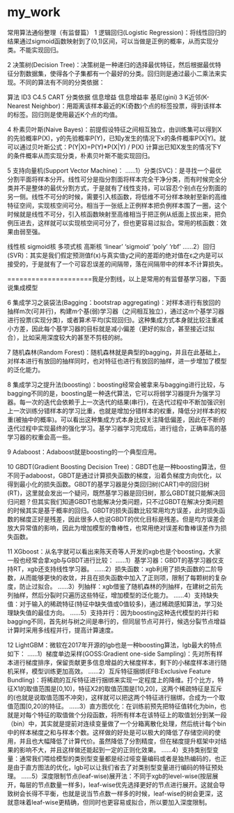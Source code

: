 # my_work
常用算法通俗整理（有监督篇）
1 逻辑回归(Logistic Regression)：将线性回归的结果通过sigmoid函数映射到了(0,1)区间，可以当做是正例的概率，从而实现分类。不能实现回归。


2 决策树(Decision Tree)：决策树是一种递归的选择最优特征，然后根据最优特征分割数据集，使得各个子集都有一个最好的分类。回归则是通过最小二乘法来实现。不同的算法有不同的分类依据：

算法	ID3	C4.5	CART
分类依据	信息增益	信息增益率	基尼(gini)
3 K近邻(K-Nearest Neighbor)：用距离该样本最近的K(奇数)个点的标签投票，得到该样本的标签。回归则是使用最近K个点的均值。

4 朴素贝叶斯(Naive Bayes)：前提假设特征之间相互独立，由训练集可以得到X的先验概率P(X)，y的先验概率P(Y)，已知y发生的情况下x的条件概率P(X|Y)。就可以通过贝叶斯公式：P(Y|X)=P(Y)*P(X|Y) / P(X) 计算出已知X发生的情况下Y的条件概率从而实现分类，朴素贝叶斯不能实现回归。

5 支持向量机(Support Vector Machine)：
……1）分类(SVC)：是寻找一个最优分割平面将样本分开。线性可分是指分割面将样本完全干净分类，而有时候完全分类并不是整体的最优分割方式，于是就有了线性支持，可以容忍个别点在分割面的另一侧。线性不可分的时候，需要引入核函数，将低维不可分样本映射至新的高维特征空间，实现核空间可分。相当于一张纸上正例样本把负例样本围了一圈，这个时候就是线性不可分，引入核函数映射至高维相当于把正例从纸面上拔出来，把负例压进去，这样就可以实现核空间可分了，但也更容易过拟合。常用的核函数：效果由弱至强。

线性核	sigmoid核	多项式核	高斯核
‘linear’	‘sigmoid’	‘poly’	‘rbf’
……2）回归(SVR)：其实是我们假定预测值f(x)与真实值y之间的差距的绝对值在ε之内是可以接受的，于是就有了一个可容忍误差的间隔带，落在间隔带中的样本不计算损失。


=====================我是分割线，以上是常用的有监督基学习器，下面说集成模型

6 集成学习之装袋法(Bagging：bootstrap aggregating)：对样本进行有放回的抽样m次(可并行)，构建m个基(弱)学习器（之间相互独立），通过这m个基学习器进行投票(实现分类)，或者算术平均(实现回归)。这种集成方式本身就比较注重减小方差，因此每个基学习器的目标就是减小偏差（更好的拟合，甚至接近过拟合），比如采用深度较大的甚至不剪枝的树。

7 随机森林(Random Forest)：随机森林就是典型的bagging，并且在此基础上，对样本进行有放回的抽样同时，也对特征也进行有放回的抽样，进一步增加了模型的泛化能力。

8 集成学习之提升法(boosting)：boosting经常会被拿来与bagging进行比较，与bagging不同的是，boosting是一种迭代算法，它可以将弱学习器提升为强学习器。每一次的迭代会依赖于上一次迭代的结果(串行)，在迭代过程中不断加强识别上一次训练分错样本的学习比重，也就是增加分错样本的权重，降低分对样本的权重(被抽中的概率)。可以看出这种集成方式本身比较关注降低偏差，因此在不断的迭代过程中实现最终的强化学习。基学习器学习完成后，进行组合，正确率高的基学习器的权重会高一些。

9 Adaboost：Adaboost就是boosting的一个典型应用。

10 GBDT(Gradient Boosting Decision Tree)：GBDT也是一种boosting算法，但不同于adaboost，GBDT是通过计算损失函数的梯度，沿着负梯度方向优化，以得到最小化的损失函数。GBDT的基学习器是分类回归树(CART)中的回归树(RT)，这里就会发出一个疑问，既然基学习器是回归树，那么GBDT就只能解决回归问题？但其实我们知道GBDT也能解决分类问题，只不过GBDT在解决分类问题的时候其实是基于概率的回归。GBDT的损失函数比较常用均方误差，此时损失函数的梯度正好是残差，因此很多人也说GBDT的优化目标是残差。但是均方误差会放大异常值的影响，因此为增加模型的鲁棒性，也常用绝对误差和鲁棒误差作为损失函数。

11 XGboost：从名字就可以看出来陈天奇等人开发的xgb也是个boosting，大家一般也经常会拿xgb与GBDT进行比较：
……1）基学习器：GBDT的基学习器仅支持RT，xgb还支持线性学习器。
……2）损失函数：xgb利用了损失函数的二阶导数，从而能够更快的收敛，并且在损失函数中加入了正则项，限制了每颗树的复杂度，防止过拟合。
……3）列抽样：xgb借鉴了随机森林的列抽样，在建树之前先列抽样，然后分裂时只遍历这些特征，增加模型的泛化能力。
……4）支持缺失值：对于输入的稀疏特征(特征中缺失值或0值较多)，通过稀疏感知算法，学习处理缺失值的最佳方向。
……5）支持并行：因为boosting这种迭代模型的并行和bagging不同，首先树与树之间是串行的，但同层节点可并行，候选分裂节点增益计算时采用多线程并行，提高计算速度。

12 LightGBM：微软在2017年开源的lgb也是一种boosting算法，lgb最大的特点如下：
……1）梯度单边采样(GOSS:Gradient one-side Sampling)：先对所有样本进行梯度排序，保留贡献更多信息增益的大梯度样本，剩下的小梯度样本进行随机采样，模型训练更加高效。
……2）互斥特征捆绑(EFB:Exclusive Feature Bundling)：将稀疏的互斥特征进行捆绑来实现一定程度上的降维。打个比方，特征X1的取值范围是[0,10)，特征X2的取值范围是[10,20]，这两个稀疏特征是互斥的(也就是说取值范围不冲突)，这样就可以把这两个特征进行捆绑，合成为一个取值范围[0,20]的特征。
……3）直方图优化：在训练前预先把特征值转化为bin，也就是对每个特征的取值做个分段函数，将所有样本在该特征上的取值划分到某一段（bin）中，其实就是提前对连续变量做了一个分箱离散化处理，然后统计每个bin中的样本梯度之和与样本个数。这样做的好处是可以极大的降低了存储空间的使用，并且也大幅降低了计算代价。虽然降低了分割精度，但在梯度提升框架中对结果的影响不大，并且这样做还能起到一定的正则化效果。
……4）支持类别型变量：通常我们喂给模型的类别型变量都是经过哑变量编码或者是独热编码的，也正是由于直方图法的优化，lgb可以让我们省去了对类别型变量进行编码的特征预处理。
……5）深度限制节点(leaf-wise)展开法：不同于xgb的level-wise(按层展开，每层的节点数量一样多)，leaf-wise优先选择更好的节点进行展开。这就会导致树会长得不平衡，也就是说当节点数一样多的时候，leaf-wise的树会更深，这就意味着leaf-wise更精确，但同时也更容易或拟合，所以要加入深度限制。

